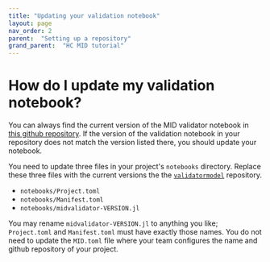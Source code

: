 ```yaml
---
title: "Updating your validation notebook"
layout: page
nav_order: 2
parent:  "Setting up a repository"
grand_parent:  "HC MID tutorial"
---
```



# How do I update my validation notebook?


You can always find the current version of the MID validator notebook in [this github repository](https://github.com/HCMID/validatormodel).  If the version of the validation notebook in your repository does not match the version listed there, you should update your notebook.

You need to update three files in your project's `notebooks` directory.  Replace these three files with the current versions the the [`validatormodel`](https://github.com/HCMID/validatormodel) repository.

- `notebooks/Project.toml`
- `notebooks/Manifest.toml`
- `notebooks/midvalidator-VERSION.jl`

You may rename `midvalidator-VERSION.jl` to anything you like; `Project.toml` and `Manifest.toml` must have exactly those names.  You do not need to update the `MID.toml` file where your team configures the name and github repository of your project.
